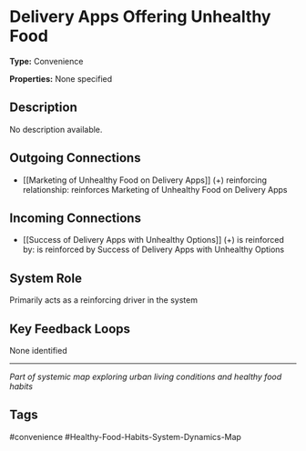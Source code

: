 # Delivery Apps Offering Unhealthy Food

**Type:** Convenience

**Properties:** None specified

## Description
No description available.

## Outgoing Connections
- [[Marketing of Unhealthy Food on Delivery Apps]] (+) reinforcing relationship: reinforces Marketing of Unhealthy Food on Delivery Apps

## Incoming Connections
- [[Success of Delivery Apps with Unhealthy Options]] (+) is reinforced by: is reinforced by Success of Delivery Apps with Unhealthy Options

## System Role
Primarily acts as a reinforcing driver in the system

## Key Feedback Loops
None identified

---
*Part of systemic map exploring urban living conditions and healthy food habits*

## Tags
#convenience #Healthy-Food-Habits-System-Dynamics-Map
